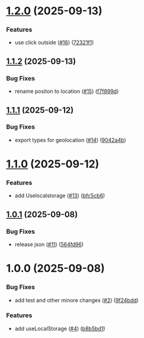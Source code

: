 # [1.2.0](https://github.com/bymeisam/use/compare/v1.1.2...v1.2.0) (2025-09-13)


### Features

* use click outside ([#16](https://github.com/bymeisam/use/issues/16)) ([72321f1](https://github.com/bymeisam/use/commit/72321f181e21becc38c35b8c9a7cf631e1d35942))

## [1.1.2](https://github.com/bymeisam/use/compare/v1.1.1...v1.1.2) (2025-09-13)


### Bug Fixes

* rename positon to location ([#15](https://github.com/bymeisam/use/issues/15)) ([f7f899d](https://github.com/bymeisam/use/commit/f7f899d07e8eec2ce78ffa8c9c491f35fe5165e6))

## [1.1.1](https://github.com/bymeisam/use/compare/v1.1.0...v1.1.1) (2025-09-12)


### Bug Fixes

* export types for geolocation ([#14](https://github.com/bymeisam/use/issues/14)) ([9042a4b](https://github.com/bymeisam/use/commit/9042a4b90f271b74eb98a49575fbb0a5a9d8672a))

# [1.1.0](https://github.com/bymeisam/use/compare/v1.0.1...v1.1.0) (2025-09-12)


### Features

* add Uselocalstorage ([#13](https://github.com/bymeisam/use/issues/13)) ([bfc5cb6](https://github.com/bymeisam/use/commit/bfc5cb66e5adacb1b2a9bc22b0cba517d30e1b04))

## [1.0.1](https://github.com/bymeisam/use/compare/v1.0.0...v1.0.1) (2025-09-08)


### Bug Fixes

* release json ([#11](https://github.com/bymeisam/use/issues/11)) ([564fd96](https://github.com/bymeisam/use/commit/564fd9675bb8c14658a4ac9d3f82f0b7667d85c8))

# 1.0.0 (2025-09-08)


### Bug Fixes

* add test and other minore changes ([#2](https://github.com/bymeisam/use/issues/2)) ([9f24bdd](https://github.com/bymeisam/use/commit/9f24bdd0be623d24be6017ed1b6c6394a21ad4e5))


### Features

* add useLocalStorage ([#4](https://github.com/bymeisam/use/issues/4)) ([b8b5bd1](https://github.com/bymeisam/use/commit/b8b5bd1e69dfbc6cfa4475ca4b04088800c2db59))
